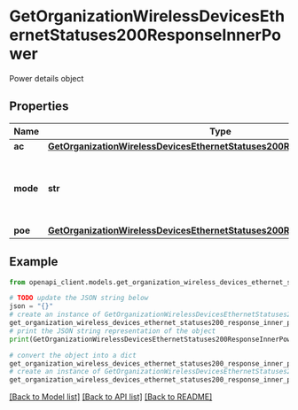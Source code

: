 # GetOrganizationWirelessDevicesEthernetStatuses200ResponseInnerPower

Power details object

## Properties

Name | Type | Description | Notes
------------ | ------------- | ------------- | -------------
**ac** | [**GetOrganizationWirelessDevicesEthernetStatuses200ResponseInnerPowerAc**](GetOrganizationWirelessDevicesEthernetStatuses200ResponseInnerPowerAc.md) |  | [optional] 
**mode** | **str** | The PoE power mode for the AP. Can be &#39;full&#39; or &#39;low&#39; | [optional] 
**poe** | [**GetOrganizationWirelessDevicesEthernetStatuses200ResponseInnerPowerPoe**](GetOrganizationWirelessDevicesEthernetStatuses200ResponseInnerPowerPoe.md) |  | [optional] 

## Example

```python
from openapi_client.models.get_organization_wireless_devices_ethernet_statuses200_response_inner_power import GetOrganizationWirelessDevicesEthernetStatuses200ResponseInnerPower

# TODO update the JSON string below
json = "{}"
# create an instance of GetOrganizationWirelessDevicesEthernetStatuses200ResponseInnerPower from a JSON string
get_organization_wireless_devices_ethernet_statuses200_response_inner_power_instance = GetOrganizationWirelessDevicesEthernetStatuses200ResponseInnerPower.from_json(json)
# print the JSON string representation of the object
print(GetOrganizationWirelessDevicesEthernetStatuses200ResponseInnerPower.to_json())

# convert the object into a dict
get_organization_wireless_devices_ethernet_statuses200_response_inner_power_dict = get_organization_wireless_devices_ethernet_statuses200_response_inner_power_instance.to_dict()
# create an instance of GetOrganizationWirelessDevicesEthernetStatuses200ResponseInnerPower from a dict
get_organization_wireless_devices_ethernet_statuses200_response_inner_power_from_dict = GetOrganizationWirelessDevicesEthernetStatuses200ResponseInnerPower.from_dict(get_organization_wireless_devices_ethernet_statuses200_response_inner_power_dict)
```
[[Back to Model list]](../README.md#documentation-for-models) [[Back to API list]](../README.md#documentation-for-api-endpoints) [[Back to README]](../README.md)


